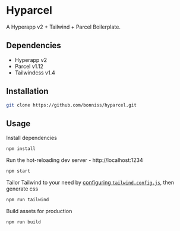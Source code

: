 # Hyparcel

A Hyperapp v2 + Tailwind + Parcel Boilerplate.

## Dependencies
- Hyperapp v2
- Parcel v1.12
- Tailwindcss v1.4

## Installation

```bash
git clone https://github.com/bonniss/hyparcel.git
```

## Usage

Install dependencies

```bash
npm install
```

Run the hot-reloading dev server - http://localhost:1234

```bash
npm start
```

Tailor Tailwind to your need by [configuring `tailwind.config.js`](https://tailwindcss.com/docs/configuration), then generate css

```bash
npm run tailwind
```

Build assets for production

```bash
npm run build
```